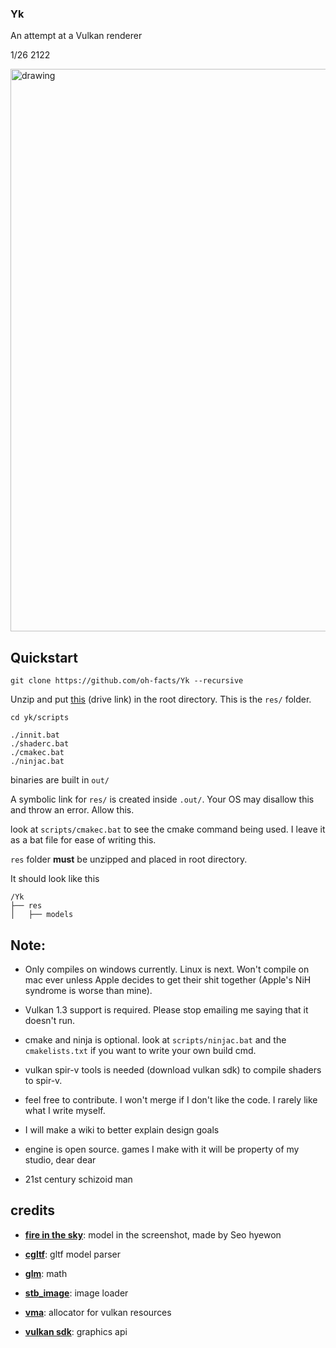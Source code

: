 ### Yk

An attempt at a Vulkan renderer

1/26 2122

<img src="https://github.com/oh-facts/Yk/assets/125090383/812c393e-b138-4b24-b8ef-93e82e46b852" alt="drawing" width="900"/>

## Quickstart

```
git clone https://github.com/oh-facts/Yk --recursive
```

Unzip and put [this](https://drive.google.com/file/d/1_wDOjckuK_qV1lRnOYlEVdSzK33VrJXJ/view?usp=sharing) (drive link) in the root directory. This is the `res/` folder.

```
cd yk/scripts

./innit.bat
./shaderc.bat
./cmakec.bat
./ninjac.bat
```

binaries are built in `out/`

A symbolic link for `res/` is created inside `.out/`. Your OS may disallow this and throw an error. Allow this.

look at `scripts/cmakec.bat` to see the cmake command being used. I leave it as a bat file for ease of writing this.

`res` folder **must** be unzipped and placed in root directory.

It should look like this
```
/Yk
├── res
│   ├── models
```
  ## Note:

- Only compiles on windows currently. Linux is next. Won't compile on mac ever unless Apple decides to get their shit together (Apple's NiH syndrome is worse than mine).

- Vulkan 1.3 support is required. Please stop emailing me saying that it doesn't run.

- cmake and ninja is optional. look at `scripts/ninjac.bat` and the `cmakelists.txt` if you want to write your own build cmd.

- vulkan spir-v tools is needed (download vulkan sdk) to compile shaders to spir-v.

- feel free to contribute. I won't merge if I don't like the code. I rarely like what I write myself.

- I will make a wiki to better explain design goals

-  engine is open source. games I make with it will be property of my studio, dear dear

- 21st century schizoid man


## credits

- **[fire in the sky](https://sketchfab.com/3d-models/fire-in-the-sky-06d903f5dc5245699adf38192f77fbb6)**: model in the screenshot, made by Seo hyewon

-  **[cgltf](https://github.com/jkuhlmann/cgltf/tree/master)**: gltf model parser

-  **[glm](https://github.com/g-truc/glm/tree/master)**: math
  
-  **[stb_image](https://github.com/nothings/stb)**: image loader
  
- **[vma](https://github.com/GPUOpen-LibrariesAndSDKs/VulkanMemoryAllocator)**: allocator for vulkan resources

- **[vulkan sdk](https://www.lunarg.com/vulkan-sdk/)**: graphics api
